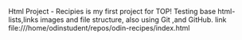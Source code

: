 Html Project - Recipies is my first project for TOP! Testing base html- lists,links images and file structure, also using Git ,and GitHub. link file:///home/odinstudent/repos/odin-recipes/index.html
